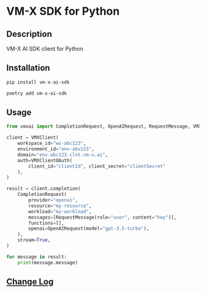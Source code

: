 # VM-X SDK for Python

## Description

VM-X AI SDK client for Python

## Installation

```bash
pip install vm-x-ai-sdk
```

```bash
poetry add vm-x-ai-sdk
```

## Usage

```python
from vmxai import CompletionRequest, OpenAIRequest, RequestMessage, VMXClient, VMXClientOAuth

client = VMXClient(
    workspace_id="ws-abc123",
    environment_id="env-abv123",
    domain="env-abc123.clnt.vm-x.ai",
    auth=VMXClientOAuth(
        client_id="clientId", client_secret="clientSecret"
    ),
)

result = client.completion(
    CompletionRequest(
        provider="openai",
        resource="my-resource",
        workload="my-workload",
        messages=[RequestMessage(role="user", content="hey")],
        functions=[],
        openai=OpenAIRequest(model="gpt-3.5-turbo"),
    ),
    stream=True,
)

for message in result:
    print(message.message)

```

## [Change Log](./CHANGELOG.md)
